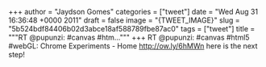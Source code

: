 
+++
author = "Jaydson Gomes"
categories = ["tweet"]
date = "Wed Aug 31 16:36:48 +0000 2011"
draft = false
image = "{TWEET_IMAGE}"
slug = "5b524bdf84406b02d3abce18af588789fbe87ac0"
tags = ["tweet"]
title = """RT @pupunzi: #canvas #htm..."""
+++
RT @pupunzi: #canvas #html5 #webGL: Chrome Experiments - Home http://ow.ly/6hMWn here is the next step!
